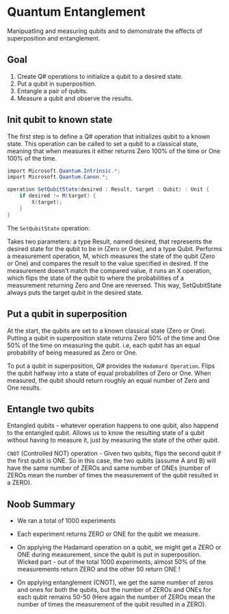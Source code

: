 # Quantum Entanglement
Manipuatling and measuring qubits and to demonstrate the effects of superposition and entanglement.

## Goal
1. Create Q# operations to initialize a qubit to a desired state.
2. Put a qubit in superposition.
3. Entangle a pair of qubits.
4. Measure a qubit and observe the results.

## Init qubit to known state
The first step is to define a Q# operation that initializes qubit to a known state. This operation can be called to set a qubit to a classical state, meaning that when measures it either returns Zero 100% of the time or One 100% of the time.
```C#
import Microsoft.Quantum.Intrinsic.*;
import Microsoft.Quantum.Canon.*;

operation SetQubitState(desired : Result, target : Qubit) : Unit {
    if desired != M(target) {
        X(target);
    }
}
```
The `SetQubitState` operation:

Takes two parameters: a type Result, named desired, that represents the desired state for the qubit to be in (Zero or One), and a type Qubit.
Performs a measurement operation, M, which measures the state of the qubit (Zero or One) and compares the result to the value specified in desired.
If the measurement doesn't match the compared value, it runs an X operation, which flips the state of the qubit to where the probabilities of a measurement returning Zero and One are reversed. This way, SetQubitState always puts the target qubit in the desired state.

## Put a qubit in superposition
At the start, the qubits are set to a known classical state (Zero or One). Putting a qubit in superposition state returns Zero 50% of the time and One 50% of the time on measuring the qubit. i.e, each qubit has an equal probability of being measured as Zero or One. 

To put a qubit in superposition, Q# provides the `Hadamard Operation`. Flips the qubit halfway into a state of equal probabilites of Zero or One. When measured, the qubit should return roughly an equal number of Zero and One results.

## Entangle two qubits
Entangled qubits - whatever operation happens to one qubit, also happend to the entangled qubit. Allows us to know the resulting state of a qubit without having to measure it, just by  measuring the state of the other qubit.

`CNOT` (Controlled NOT) operation - Given two qubits, flips the second qubit if the first qubit is ONE. So in this case, the two qubits (assume A and B) will have the same number of ZEROs and same number of ONEs (number of ZEROs mean the number of times the measurement of the qubit resulted in a ZERO).

## Noob Summary
- We ran a total of 1000 experiments

- Each experiment returns ZERO or ONE for the qubit we measure.

- On applying the Hadamard operation on a qubit, we might get a ZERO or ONE during measurement, since the qubit is put in superposition. Wicked part - out of the total 1000 experiments, almost 50% of the measurements return ZERO and the other 50 return ONE ! 

- On applying entanglement (CNOT), we get the same number of zeros and ones for both the qubits, but the number of ZEROs and ONEs for each qubit remains 50-50 (Here again the number of ZEROs mean the number of times the measurement of the qubit resulted in a ZERO).